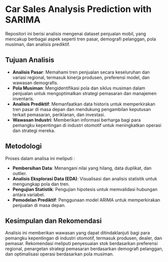 # Car Sales Analysis Prediction with SARIMA

Repositori ini berisi analisis mengenai dataset penjualan mobil, yang mencakup berbagai aspek seperti tren pasar, demografi pelanggan, pola musiman, dan analisis prediktif.

## Tujuan Analisis

- **Analisis Pasar**: Memahami tren penjualan secara keseluruhan dan variasi regional, termasuk kinerja produsen, preferensi model, dan wawasan demografis.
- **Pola Musiman**: Mengidentifikasi pola dan siklus musiman dalam penjualan untuk mengoptimalkan strategi pemasaran dan manajemen inventaris.
- **Analisis Prediktif**: Memanfaatkan data historis untuk memperkirakan tren pasar di masa depan dan mendukung pengambilan keputusan terkait pemasaran, periklanan, dan investasi.
- **Wawasan Industri**: Memberikan informasi berharga bagi para pemangku kepentingan di industri otomotif untuk meningkatkan operasi dan strategi mereka.

## Metodologi

Proses dalam analisa ini meliputi :

- **Pembersihan Data**: Menangani nilai yang hilang, data duplikat, dan outlier.
- **Analisis Eksplorasi Data (EDA)**: Visualisasi dan analisis statistik untuk mengungkap pola dan tren.
- **Pengujian Statistik**: Pengujian hipotesis untuk memvalidasi hubungan antara variabel.
- **Pemodelan Prediktif**: Penggunaan model ARIMA untuk memperkirakan penjualan di masa depan.

## Kesimpulan dan Rekomendasi

Analisis ini memberikan wawasan yang dapat ditindaklanjuti bagi para pemangku kepentingan di industri otomotif, termasuk produsen, dealer, dan pemasar. Rekomendasi meliputi penyesuaian stok berdasarkan preferensi regional, penargetan strategi pemasaran berdasarkan demografi pelanggan, dan optimalisasi operasi berdasarkan pola musiman.
